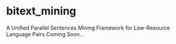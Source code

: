 # bitext_mining
A Unified Parallel Sentences Mining Framework for Low-Resource Language Pairs
Coming Soon...
